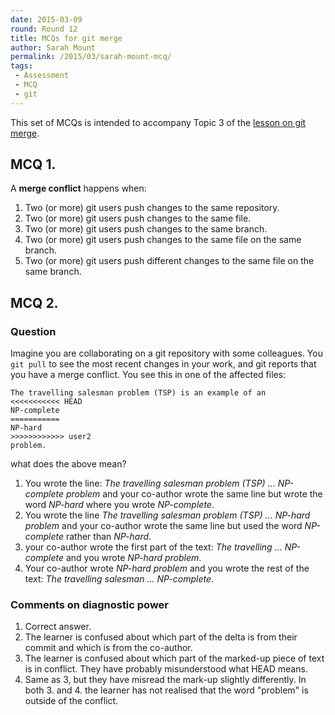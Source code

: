 ```yaml
---
date: 2015-03-09
round: Round 12
title: MCQs for git merge
author: Sarah Mount
permalink: /2015/03/sarah-mount-mcq/
tags:
 - Assessment
 - MCQ
 - git
---
```

This set of MCQs is intended to accompany Topic 3 of the [lesson on git merge](http://swcarpentry.github.io/git-novice/03-conflict.html).

## MCQ 1.

A **merge conflict** happens when:

1. Two (or more) git users push changes to the same repository.
2. Two (or more) git users push changes to the same file.
3. Two (or more) git users push changes to the same branch.
4. Two (or more) git users push changes to the same file on the same branch.
5. Two (or more) git users push different changes to the same file on the same branch.

## MCQ 2.

### Question

Imagine you are collaborating on a git repository with some colleagues.
You `git pull` to see the most recent changes in your work, and git reports that you have a merge conflict.
You see this in one of the affected files:


    The travelling salesman problem (TSP) is an example of an
    <<<<<<<<<<< HEAD
    NP-complete
    ===========
    NP-hard
    >>>>>>>>>>>> user2
    problem.


what does the above mean?

1. You wrote the line: *The travelling salesman problem (TSP) ... NP-complete problem* and your co-author wrote the same line but wrote the word *NP-hard* where you wrote *NP-complete*.
2. You wrote the line *The travelling salesman problem (TSP) ... NP-hard problem* and your co-author wrote the same line but used the word *NP-complete* rather than *NP-hard*.
3. your co-author wrote the first part of the text: *The travelling ... NP-complete* and you wrote *NP-hard problem*.
4. Your co-author wrote *NP-hard problem* and you wrote the rest of the text: *The travelling salesman ... NP-complete*.


### Comments on diagnostic power

1. Correct answer.
2. The learner is confused about which part of the delta is from their commit and which is from the co-author.
3. The learner is confused about which part of the marked-up piece of text is in conflict. They have probably misunderstood what HEAD means.
4. Same as 3, but they have misread the mark-up slightly differently. In both 3. and 4. the learner has not realised that the word "problem" is outside of the conflict.

